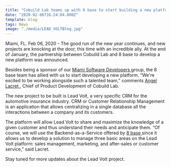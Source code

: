 ```yaml
---
title: "Cobuild Lab teams up with 8 base to start building a new platform"
date: "2020-02-06T16:24:04.000Z"
template: blog
tags: News
image: "./media/LEAD_VOLTBlog.jpg"
---
```


Miami, FL. Feb 06, 2020 - The good run of the new year continues, and new projects are knocking at the door, this time with an incredible ally.  At the end of January, the partnership between Cobuild Lab and 8 base to develop a new platform was announced. 

Besides being a sponsor of our <a target="_blank" href="https://www.meetup.com/es-ES/Miami-Software-Developers/?chapter_analytics_code=UA-105326682-2"> Miami Software Developers </a> group, the  8 base team has allied with us to start developing a new platform. “We're excited to be working alongside such a talented team,” comments <a target="_blank" href="https://www.linkedin.com/in/alacret"> Angel Lacret </a>, Chief of Product Development of Cobuild Lab. 

The new project to be built is Lead Volt, a very specific CRM for the automotive insurance industry. CRM or Customer Relationship Management is an application that allows centralizing in a single database all the interactions between a company and its customers.

The platform will allow Lead Volt to share and maximize the knowledge of a given customer and thus understand their needs and anticipate them.  “Of course, we will use the Backend-as-a-Service offered by <a target="_blank" href="https://www.8base.com/"> 8 base </a>
 since it allows us to develop a solution to manage three basic areas on the Lead Volt platform: sales management, marketing, and after-sales or customer service,” said Lacret.


Stay tuned for more updates about the Lead Volt project.
